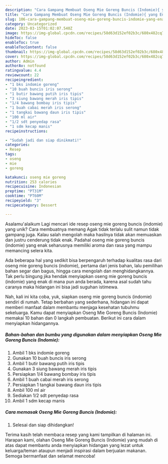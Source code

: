 ```yaml
---
description: "Cara Gampang Membuat Oseng Mie Goreng Buncis (Indomie){ yang Enak Banget"
title: "Cara Gampang Membuat Oseng Mie Goreng Buncis (Indomie){ yang Enak Banget"
slug: 106-cara-gampang-membuat-oseng-mie-goreng-buncis-indomie-yang-enak-banget
category: Uncategorized
date: 2023-03-15T01:02:07.540Z
image: https://img-global.cpcdn.com/recipes/58d63d152ef02b3c/680x482cq70/oseng-mie-goreng-buncis-indomie-foto-resep-utama.jpg
hideToc: false
enableToc: true
enableTocContent: false
thumbnail: https://img-global.cpcdn.com/recipes/58d63d152ef02b3c/680x482cq70/oseng-mie-goreng-buncis-indomie-foto-resep-utama.jpg
cover: https://img-global.cpcdn.com/recipes/58d63d152ef02b3c/680x482cq70/oseng-mie-goreng-buncis-indomie-foto-resep-utama.jpg
author: Admin
authorAv: notfound
ratingvalue: 4.4
reviewcount: 22
recipeingredient:
- "1 bks indomie goreng"
- "10 buah buncis iris serong"
- "1 butir bawang putih iris tipis"
- "3 siung bawang merah iris tipis"
- "1/4 bawang bombay iris tipis"
- "1 buah cabai merah iris serong"
- "1 tangkai bawang daun iris tipis"
- "100 ml air"
- "1/2 sdt penyedap rasa"
- "1 sdm kecap manis"
recipeinstructions:

- "Sudah jadi dan siap dinikmati!"
categories:
- Resep
tags:
- oseng
- mie
- goreng

katakunci: oseng mie goreng 
nutrition: 253 calories
recipecuisine: Indonesian
preptime: "PT31M"
cooktime: "PT60M"
recipeyield: "3"
recipecategory: Dessert

---
```



Asalamu'alaikum Lagi mencari ide resep oseng mie goreng buncis (indomie) yang unik? Cara membuatnya memang Agak tidak terlalu sulit namun tidak gampang juga. Kalau salah mengolah maka hasilnya tidak akan memuaskan dan justru cenderung tidak enak. Padahal oseng mie goreng buncis (indomie) yang enak seharusnya memiliki aroma dan rasa yang mampu memancing selera kita.


Ada beberapa hal yang sedikit bisa berpengaruh terhadap kualitas rasa dari oseng mie goreng buncis (indomie), pertama dari jenis bahan, lalu pemilihan bahan segar dan bagus, hingga cara mengolah dan menghidangkannya. Tak perlu bingung jika hendak menyiapkan oseng mie goreng buncis (indomie) yang enak di mana pun anda berada, karena asal sudah tahu caranya maka hidangan ini bisa jadi suguhan istimewa.




Nah, kali ini kita coba, yuk, siapkan oseng mie goreng buncis (indomie) sendiri di rumah. Tetap berbahan yang sederhana, hidangan ini dapat memberi manfaat dalam membantu menjaga kesehatan tubuhmu sekeluarga. Kamu dapat menyiapkan Oseng Mie Goreng Buncis (Indomie) memakai 10 bahan dan 0 langkah pembuatan. Berikut ini cara dalam menyiapkan hidangannya.

<!--inarticleads1-->

##### Bahan-bahan dan bumbu yang digunakan dalam menyiapkan Oseng Mie Goreng Buncis (Indomie):

1. Ambil 1 bks indomie goreng
1. Gunakan 10 buah buncis iris serong
1. Ambil 1 butir bawang putih iris tipis
1. Gunakan 3 siung bawang merah iris tipis
1. Persiapkan 1/4 bawang bombay iris tipis
1. Ambil 1 buah cabai merah iris serong
1. Persiapkan 1 tangkai bawang daun iris tipis
1. Ambil 100 ml air
1. Sediakan 1/2 sdt penyedap rasa
1. Ambil 1 sdm kecap manis




<!--inarticleads2-->

##### Cara memasak Oseng Mie Goreng Buncis (Indomie):


1. Selesai dan siap dihidangkan!



Terima kasih telah membaca resep yang kami tampilkan di halaman ini. Harapan kami, olahan Oseng Mie Goreng Buncis (Indomie) yang mudah di atas dapat membantu anda menyiapkan hidangan yang lezat untuk keluarga/teman ataupun menjadi inspirasi dalam berjualan makanan. Semoga bermanfaat dan selamat mencoba!
